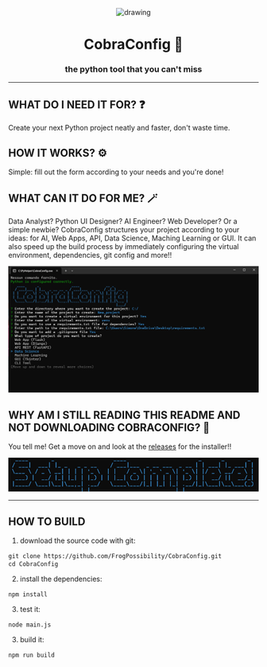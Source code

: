 <p align="center">
  <img src="cobra.ico" alt="drawing" width="200"/>
</p>
<h1 align="center">CobraConfig 🐍</h1>


<h3 align="center">the python tool that you can't miss</h3>


________________________

## WHAT DO I NEED IT FOR? ❓
Create your next Python project neatly and faster, don't waste time.

## HOW IT WORKS? ⚙️
Simple: fill out the form according to your needs and you're done!

## WHAT CAN IT DO FOR ME? 🪄
Data Analyst? Python UI Designer? AI Engineer? Web Developer? Or a simple newbie? CobraConfig structures your project according to your ideas: for AI, Web Apps, API, Data Science, Maching Learning or GUI. 
It can also speed up the build process by immediately configuring the virtual environment, dependencies, git config and more!!

![screenshot1](.github/screen1.png)

## WHY AM I STILL READING THIS README AND NOT DOWNLOADING COBRACONFIG? 🤡
You tell me! Get a move on and look at the [releases](https://github.com/FrogPossibility/CobraConfig/releases/tag/v.1.0.0) for the installer!!

![.github/screen3.png](.github/screen3.png)

________________________

## HOW TO BUILD
1. download the source code with git:
```
git clone https://github.com/FrogPossibility/CobraConfig.git
cd CobraConfig
```

2. install the dependencies:
```
npm install
```

3. test it:
```
node main.js
```

3. build it:
```
npm run build
```
